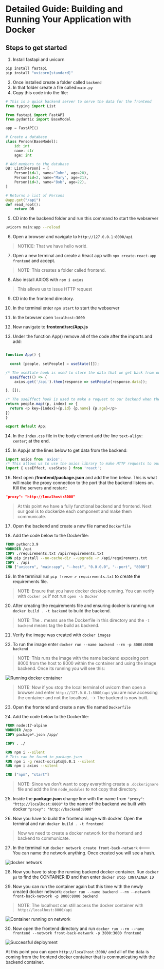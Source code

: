 # Detailed Guide: Building and Running Your Application with Docker


## Steps to get started

1. Install fastapi and uvicorn

```bash
pip install fastapi
pip install "uvicorn[standard]"
```

2. Once installed create a folder called `backend`
3. In that folder create a file called `main.py`
4. Copy this code into the file:

```python
# This is a quick backend server to serve the data for the frontend
from typing import List

from fastapi import FastAPI
from pydantic import BaseModel

app = FastAPI()

# Create a database
class Person(BaseModel):
    id: int
    name: str
    age: int

# Add members to the database
DB: List[Person] = [
    Person(id=1, name="John", age=20),
    Person(id=2, name="Mary", age=21),
    Person(id=3, name="Bob", age=22),
]

# Returns a list of Persons
@app.get("/api")
def read_root():
    return DB

```

5. CD into the backend folder and run this command to start the webserver

```bash 
uvicorn main:app --reload
```

6. Open a browser and navigate to `http://127.0.0.1:8000/api`

>NOTICE: That we have hello world.

7. Open a new terminal and create a React app with `npx create-react-app frontend` and accept.

>NOTE: This creates a folder called frontend.

8. Also install AXIOS with `npm i axios`

>This allows us to issue HTTP request

9. CD into the frontend directory.

10. In the terminal enter `npm start` to start the webserver

11. In the browser open `localhost:3000`

12. Now navigate to **frontend/src/App.js** 

13. Under the function App() remove all of the code after the imports and add:

```js

function App() {
  
  const [people, setPeople] = useState([]);

/* The useState hook is used to store the data that we get back from our backend. */
  useEffect(() => {
    axios.get('/api').then(response => setPeople(response.data));

}, []);

/* The useEffect hook is used to make a request to our backend when the component is rendered. */
return people.map((p, index) => {
  return <p key={index}>{p.id} {p.name} {p.age}</p>
})
}

export default App;
```

14. In the `index.css` file in the body element add the line `text-align: center`; at the end.

15. In App.js at the lines below to get data from the backend:

```js
import axios from 'axios';
/* This allows us to use the axios library to make HTTP requests to our backend. */
import { useEffect, useState } from 'react';
```

16. Next open **/frontend/package.json** and add the line below. This is what will make the proxy connection to the port that the backend listens on. Kill the servers and restart:

```json
"proxy": "http://localhost:8000"
```

>At this point we have a fully functional backend and frontend. Next our goal is to dockerize each component and make them communicate. 

17. Open the backend and create a new file named `Dockerfile` 

18. Add the code below to the Dockerfile:

```Dockerfile
FROM python:3.9
WORKDIR /api
COPY ./requirements.txt /api/requirements.txt
RUN pip install --no-cache-dir --upgrade -r /api/requirements.txt
COPY . /api
CMD ["uvicorn", "main:app", "--host", "0.0.0.0", "--port", "8000"]
```

19. In the terminal run `pip freeze > requirements.txt` to create the requirements file.

>NOTE: Ensure that you have docker desktop running. You can verify with `docker ps` if not run `open -a Docker` 

20. After creating the requirements file and ensuring docker is running run `docker build . -t backend` to build the backend. 

>NOTE: The `.` means use the Dockerfile in this directory and the `-t backend` means tag the build as backend.

21. Verify the image was created with `docker images`

22. To run the image enter `docker run --name backend --rm -p 8000:8000 backend`

>NOTE: This runs the image with the name backend exposing port 8000 from the host to 8000 within the container and using the image backend. Once its running you will see this:

![Running docker container](./images/backend-docker-running.png)

>NOTE: Now if you stop the local terminal of uvicorn then open a browser and enter `http://127.0.0.1:8000/api` you are now accessing the container and not the localhost. --> The backend is now built.

23. Open the frontend and create a new file named `Dockerfile` 

24. Add the code below to the Dockerfile:

```Dockerfile
FROM node:17-alpine
WORKDIR /app
COPY package*.json /app/

COPY . ./

RUN npm i --silent
# This can be found in package.json
RUN npm i -g react-scripts@5.0.1 --silent
RUN npm i axios --silent

CMD ["npm", "start"]
```

>NOTE: Since we don't want to copy everything create a `.dockerignore` file and add the line `node_modules` to not copy that directory. 

25. Inside the **package.json** change line with the name from `"proxy": "http://localhost:8000"` to the name of the backend we built with docker `"proxy": "http://backend:8000"`

26. Now you have to build the frontend image with docker. Open the terminal and run `docker build . -t frontend`

>Now we need to create a docker network for the frontend and backend to communicate. 

27. In the terminal run `docker network create front-back-network` <--- You can name the network anything. Once created you will see a hash. 

![docker network](./images/docker-network.png)

28. Now you have to stop the running backend docker container. Run `docker ps` to find the CONTAINER ID and then enter `docker stop CONTAINER ID`

29. Now you can run the container again but this time with the newly created docker network: `docker run --name backend --rm --network front-back-network -p 8000:8000 backend`

>NOTE: The localhost can still access the docker container with `http://localhost:8000/api`

![Container running on network](./images/docker-build-network.png)

30. Now open the frontend directory and run `docker run --rm --name frontend --network front-back-network -p 3000:3000 frontend`

![Successful deployment](./images/successful.png)

At this point you can open `http://localhost:3000/` and all of the data is coming from the frontend docker container that is communicating with the backend container. 
